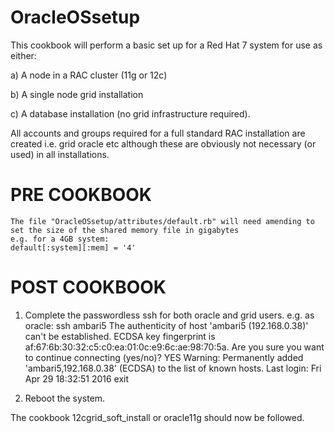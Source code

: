 
OracleOSsetup
===============

This cookbook will perform a basic set up for a Red Hat 7 system for use as either:

  a) A node in a RAC cluster (11g or 12c)

  b) A single node grid installation

  c) A database installation (no grid infrastructure required).

All accounts and groups required for a full standard RAC installation are created i.e. grid oracle etc although these are obviously not necessary (or used) in all installations.

PRE COOKBOOK
============
	The file "OracleOSsetup/attributes/default.rb" will need amending to set the size of the shared memory file in gigabytes
	e.g. for a 4GB system:
	default[:system][:mem] = '4'

POST COOKBOOK
=============
1)	Complete the passwordless ssh for both oracle and grid users.
e.g. as oracle:
	ssh ambari5
		The authenticity of host 'ambari5 (192.168.0.38)' can't be established.
		ECDSA key fingerprint is af:67:6b:30:32:c5:c0:ea:01:0c:e9:6c:ae:98:70:5a.
	Are you sure you want to continue connecting (yes/no)? YES
		Warning: Permanently added 'ambari5,192.168.0.38' (ECDSA) to the list of known hosts.
		Last login: Fri Apr 29 18:32:51 2016
	exit

2) 	Reboot the system.

The cookbook 12cgrid_soft_install or oracle11g should now be followed.

